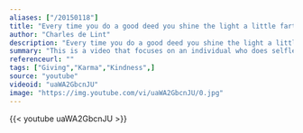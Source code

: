 ```yaml
---
aliases: ["/20150118"]
title: "Every time you do a good deed you shine the light a little farther into the dark. And the thing is, when you're gone that light is going to keep shining on, pushing the shadows back."
author: "Charles de Lint"
description: "Every time you do a good deed you shine the light a little farther into the dark. And the thing is, when you're gone that light is going to keep shining on, pushing the shadows back. - Charles de Lint quotes from GetInspired365.com"
summary: "This is a video that focuses on an individual who does selfless things each and every day without expecting anything in return.  However by doing something good, he gets good in return and in unexpected ways."
referenceurl: ""
tags: ["Giving","Karma","Kindness",]
source: "youtube"
videoid: "uaWA2GbcnJU"
image: "https://img.youtube.com/vi/uaWA2GbcnJU/0.jpg"
---
```


{{< youtube uaWA2GbcnJU >}}
